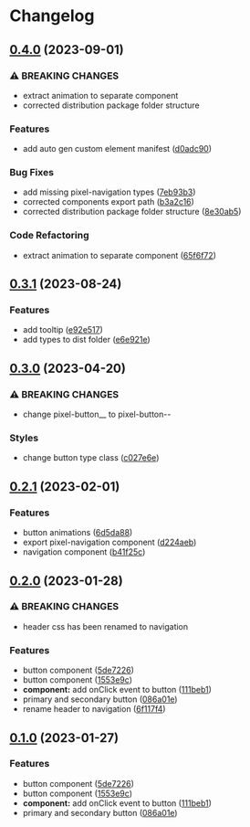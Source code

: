 # Changelog

## [0.4.0](https://github.com/jiayike/pixel-io/compare/components-v0.3.1...components-v0.4.0) (2023-09-01)


### ⚠ BREAKING CHANGES

* extract animation to separate component
* corrected distribution package folder structure

### Features

* add auto gen custom element manifest ([d0adc90](https://github.com/jiayike/pixel-io/commit/d0adc90928b71afbe0a1734fbc5a3d3361772cb9))


### Bug Fixes

* add missing pixel-navigation types ([7eb93b3](https://github.com/jiayike/pixel-io/commit/7eb93b3c849fa9d13fc101ce74699a011d241103))
* corrected components export path ([b3a2c16](https://github.com/jiayike/pixel-io/commit/b3a2c16d58a682f446e962b48a50c8ae737d3e70))
* corrected distribution package folder structure ([8e30ab5](https://github.com/jiayike/pixel-io/commit/8e30ab576c4f8bf5af1d1623885d0a89e8940457))


### Code Refactoring

* extract animation to separate component ([65f6f72](https://github.com/jiayike/pixel-io/commit/65f6f7243c11827a3d6cc1ed3cfe2c5b6caa4b70))

## [0.3.1](https://github.com/jiayike/pixel-io/compare/components-v0.3.0...components-v0.3.1) (2023-08-24)


### Features

* add tooltip ([e92e517](https://github.com/jiayike/pixel-io/commit/e92e5173f0623911d8158dbf4270502e7fdc4a2c))
* add types to dist folder ([e6e921e](https://github.com/jiayike/pixel-io/commit/e6e921e21afc410f0efea72d0bf3747c319dedab))

## [0.3.0](https://github.com/jiayike/pixel-io/compare/components-v0.2.1...components-v0.3.0) (2023-04-20)


### ⚠ BREAKING CHANGES

* change pixel-button__<type> to pixel-button--<type>

### Styles

* change button type class ([c027e6e](https://github.com/jiayike/pixel-io/commit/c027e6ebe87158969044db033045df6836526999))

## [0.2.1](https://github.com/jiayike/pixel-io/compare/components-v0.2.0...components-v0.2.1) (2023-02-01)


### Features

* button animations ([6d5da88](https://github.com/jiayike/pixel-io/commit/6d5da884c550c6ed9bf47b52a7d836f89c3db941))
* export pixel-navigation component ([d224aeb](https://github.com/jiayike/pixel-io/commit/d224aeb43fdc86b84ea26f8c040c02498df7eb46))
* navigation component ([b41f25c](https://github.com/jiayike/pixel-io/commit/b41f25c0d313f7c89d980adf099f42607efce145))

## [0.2.0](https://github.com/jiayike/pixel-io/compare/components-v0.1.0...components-v0.2.0) (2023-01-28)

### ⚠ BREAKING CHANGES

* header css has been renamed to navigation

### Features

* button component ([5de7226](https://github.com/jiayike/pixel-io/commit/5de722656b3c2d906f79657fd94e751d75c5240f))
* button component ([1553e9c](https://github.com/jiayike/pixel-io/commit/1553e9cd0aefb923c0d5df1aba7fd0d68435ca26))
* **component:** add onClick event to button ([111beb1](https://github.com/jiayike/pixel-io/commit/111beb1401bbca6784d717ee7182156d70b52d27))
* primary and secondary button ([086a01e](https://github.com/jiayike/pixel-io/commit/086a01ebf86af2aa1af9f61ae28f13698bbed8a2))
* rename header to navigation ([6f117f4](https://github.com/jiayike/pixel-io/commit/6f117f489e4484dee14bf242ad589676259d8e22))

## [0.1.0](https://github.com/jiayike/pixel-io/compare/components-v0.0.1...components-v0.1.0) (2023-01-27)

### Features

* button component ([5de7226](https://github.com/jiayike/pixel-io/commit/5de722656b3c2d906f79657fd94e751d75c5240f))
* button component ([1553e9c](https://github.com/jiayike/pixel-io/commit/1553e9cd0aefb923c0d5df1aba7fd0d68435ca26))
* **component:** add onClick event to button ([111beb1](https://github.com/jiayike/pixel-io/commit/111beb1401bbca6784d717ee7182156d70b52d27))
* primary and secondary button ([086a01e](https://github.com/jiayike/pixel-io/commit/086a01ebf86af2aa1af9f61ae28f13698bbed8a2))
